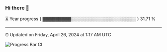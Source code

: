 ### Hi there 👋

⏳ Year progress { ▓▓▓▓▓▓▓▓▓░░░░░░░░░░░░░░░░░░░░░ } 31.71 %

---

⏰ Updated on Friday, April 26, 2024 at 1:17 AM UTC

![Progress Bar CI](https://github.com/arthurbuhl/arthurbuhl/workflows/Progress%20Bar%20CI/badge.svg)
